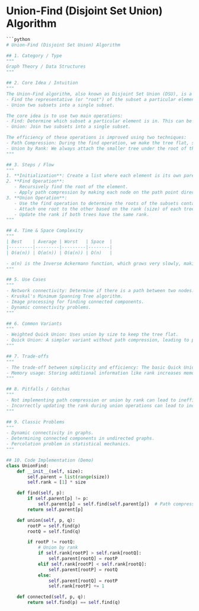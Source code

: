 # Union-Find (Disjoint Set Union) Algorithm

```python
```python
# Union-Find (Disjoint Set Union) Algorithm

## 1. Category / Type
"""
Graph Theory / Data Structures
"""

## 2. Core Idea / Intuition
"""
The Union-Find algorithm, also known as Disjoint Set Union (DSU), is a data structure that manages a partition of a set into disjoint (non-overlapping) subsets. It provides near-constant time operations to:
- Find the representative (or "root") of the subset a particular element is in.
- Union two subsets into a single subset.

The core idea is to use two main operations:
- Find: Determine which subset a particular element is in. This can be used to determine if two elements are in the same subset.
- Union: Join two subsets into a single subset.

The efficiency of these operations is improved using two techniques:
- Path Compression: During the find operation, we make the tree flat, so that all nodes directly point to the root.
- Union by Rank: We always attach the smaller tree under the root of the larger tree.
"""

## 3. Steps / Flow
"""
1. **Initialization**: Create a list where each element is its own parent, representing individual subsets.
2. **Find Operation**:
   - Recursively find the root of the element.
   - Apply path compression by making each node on the path point directly to the root.
3. **Union Operation**:
   - Use the find operation to determine the roots of the subsets containing the two elements.
   - Attach one root to the other based on the rank (size) of each tree.
   - Update the rank if both trees have the same rank.
"""

## 4. Time & Space Complexity
"""
| Best    | Average | Worst   | Space  |
|---------|---------|---------|--------|
| O(α(n)) | O(α(n)) | O(α(n)) | O(n)   |

- α(n) is the Inverse Ackermann function, which grows very slowly, making the operations nearly constant time.
"""

## 5. Use Cases
"""
- Network connectivity: Determine if there is a path between two nodes.
- Kruskal's Minimum Spanning Tree algorithm.
- Image processing for finding connected components.
- Dynamic connectivity problems.
"""

## 6. Common Variants
"""
- Weighted Quick Union: Uses union by size to keep the tree flat.
- Quick Union: A simpler variant without path compression, leading to potentially taller trees.
"""

## 7. Trade-offs
"""
- The trade-off between simplicity and efficiency: The basic Quick Union is easier to implement but less efficient without path compression and rank.
- Memory usage: Storing additional information like rank increases memory usage.
"""

## 8. Pitfalls / Gotchas
"""
- Not implementing path compression or union by rank can lead to inefficient trees, resulting in O(n) time complexity for operations.
- Incorrectly updating the rank during union operations can lead to incorrect tree structures.
"""

## 9. Classic Problems
"""
- Dynamic connectivity in graphs.
- Determining connected components in undirected graphs.
- Percolation problem in statistical mechanics.
"""

## 10. Code Implementation (Demo)
class UnionFind:
    def __init__(self, size):
        self.parent = list(range(size))
        self.rank = [1] * size

    def find(self, p):
        if self.parent[p] != p:
            self.parent[p] = self.find(self.parent[p])  # Path compression
        return self.parent[p]

    def union(self, p, q):
        rootP = self.find(p)
        rootQ = self.find(q)

        if rootP != rootQ:
            # Union by rank
            if self.rank[rootP] > self.rank[rootQ]:
                self.parent[rootQ] = rootP
            elif self.rank[rootP] < self.rank[rootQ]:
                self.parent[rootP] = rootQ
            else:
                self.parent[rootQ] = rootP
                self.rank[rootP] += 1

    def connected(self, p, q):
        return self.find(p) == self.find(q)
```
```
